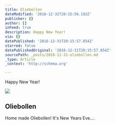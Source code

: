 ```yaml
---
title: Oliebollen
dateModified: '2016-12-31T20:15:56.192Z'
publisher: {}
author: []
inFeed: true
description: Happy New Year!
via: {}
datePublished: '2016-12-31T20:15:57.854Z'
starred: false
datePublishedOriginal: '2016-12-31T20:15:57.854Z'
sourcePath: _posts/2016-12-31-oliebollen.md
_type: Article
_context: 'http://schema.org'

---
```

Happy New Year!

<article style=""><img src="https://the-grid-user-content.s3-us-west-2.amazonaws.com/91e37ae8-0b5e-42e8-866b-30213dd39e81.jpg" /><h1>Oliebollen</h1><p>Home made Oliebollen! It's New Years Eve....</p></article>